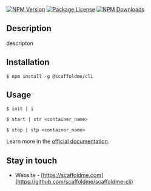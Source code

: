 <a href="https://www.npmjs.com/~scaffoldme"><img src="https://img.shields.io/npm/v/@scaffoldme/cli.svg" alt="NPM Version" /></a>
<a href="https://www.npmjs.com/~scaffoldme"><img src="https://img.shields.io/npm/l/@scaffoldme/cli.svg" alt="Package License" /></a>
<a href="https://www.npmjs.com/~scaffoldme"><img src="https://img.shields.io/npm/dm/@scaffoldme/cli.svg" alt="NPM Downloads" /></a>

## Description

descripton

## Installation

```
$ npm install -g @scaffoldme/cli
```
## Usage

```
$ init | i

$ start | str <container_name>

$ stop | stp <container_name>
```

Learn more in the [official documentation](https://github.com/scaffoldme/scaffoldme-cli).

## Stay in touch

- Website - [https://scaffoldme.com](https://github.com/scaffoldme/scaffoldme-cli)

